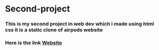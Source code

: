 # Second-project
<h3>This is my second project in web dev which i made using html css it is a static clone of airpods website</h3>
<h3>Here is the link <a href="https://airpodsclone.netlify.app/"target="_blank">Website</a></h3>
